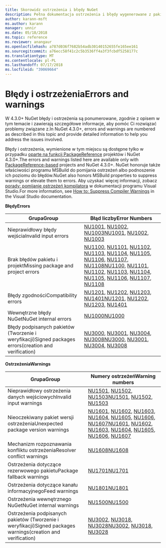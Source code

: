 ```yaml
---
title: Skorowidz ostrzeżenia i błędy NuGet
description: Pełna dokumentacja ostrzeżenia i błędy wygenerowane z pakietu NuGet podczas różnych operacji NuGet.
author: karann-msft
ms.author: karann
manager: unnir
ms.date: 05/18/2018
ms.topic: reference
ms.reviewer: anangaur
ms.openlocfilehash: a787d036f7682b54adb30140152655fe165ee161
ms.sourcegitcommit: a76ecc58f41c2c5b3536ff4a3f3fcbdf5258177c
ms.translationtype: MT
ms.contentlocale: pl-PL
ms.lasthandoff: 07/17/2018
ms.locfileid: "39069664"
---
```

# <a name="errors-and-warnings"></a><span data-ttu-id="e9b77-103">Błędy i ostrzeżenia</span><span class="sxs-lookup"><span data-stu-id="e9b77-103">Errors and warnings</span></span>

<span data-ttu-id="e9b77-104">W 4.3.0+ NuGet błędy i ostrzeżenia są ponumerowane, zgodnie z opisem w tym temacie i zawierają szczegółowe informacje, aby pomóc Ci rozwiązać problemy związane z.</span><span class="sxs-lookup"><span data-stu-id="e9b77-104">In NuGet 4.3.0+, errors and warnings are numbered as described in this topic and provide detailed information to help you address the issues involved.</span></span>

<span data-ttu-id="e9b77-105">Błędy i ostrzeżenia, wymienione w tym miejscu są dostępne tylko w przypadku [oparte na funkcji PackageReference](../consume-packages/package-references-in-project-files.md) projektów i NuGet 4.3.0+.</span><span class="sxs-lookup"><span data-stu-id="e9b77-105">The errors and warnings listed here are available only with [PackageReference-based](../consume-packages/package-references-in-project-files.md) projects and NuGet 4.3.0+.</span></span> <span data-ttu-id="e9b77-106">NuGet honoruje także właściwości programu MSBuild do pomijania ostrzeżeń albo podnoszenie ich poziomu do błędów.</span><span class="sxs-lookup"><span data-stu-id="e9b77-106">NuGet also honors MSBuild properties to suppress warnings or elevate them to errors.</span></span> <span data-ttu-id="e9b77-107">Aby uzyskać więcej informacji, zobacz [porady: pomijanie ostrzeżeń kompilatora](/visualstudio/ide/how-to-suppress-compiler-warnings) w dokumentacji programu Visual Studio.</span><span class="sxs-lookup"><span data-stu-id="e9b77-107">For more information, see [How to: Suppress Compiler Warnings](/visualstudio/ide/how-to-suppress-compiler-warnings) in the Visual Studio documentation.</span></span>

<span data-ttu-id="e9b77-108">**Błędy**</span><span class="sxs-lookup"><span data-stu-id="e9b77-108">**Errors**</span></span>

| <span data-ttu-id="e9b77-109">Grupa</span><span class="sxs-lookup"><span data-stu-id="e9b77-109">Group</span></span> | <span data-ttu-id="e9b77-110">Błąd liczby</span><span class="sxs-lookup"><span data-stu-id="e9b77-110">Error Numbers</span></span> |
| --- | --- |
| <span data-ttu-id="e9b77-111">Nieprawidłowy błędy wejścia</span><span class="sxs-lookup"><span data-stu-id="e9b77-111">Invalid input errors</span></span> | <span data-ttu-id="e9b77-112">[NU1001](./errors-and-warnings/NU1001.md), [NU1002](./errors-and-warnings/NU1002.md), [NU1003](./errors-and-warnings/NU1003.md)</span><span class="sxs-lookup"><span data-stu-id="e9b77-112">[NU1001](./errors-and-warnings/NU1001.md), [NU1002](./errors-and-warnings/NU1002.md), [NU1003](./errors-and-warnings/NU1003.md)</span></span> |
| <span data-ttu-id="e9b77-113">Brak błędów pakietu i projekt</span><span class="sxs-lookup"><span data-stu-id="e9b77-113">Missing package and project errors</span></span> | <span data-ttu-id="e9b77-114">[NU1100](./errors-and-warnings/NU1100.md), [NU1101](./errors-and-warnings/NU1101.md), [NU1102](./errors-and-warnings/NU1102.md), [NU1103](./errors-and-warnings/NU1103.md), [NU1104](./errors-and-warnings/NU1104.md), [NU1105](./errors-and-warnings/NU1105.md), [NU1106](./errors-and-warnings/NU1106.md), [NU1107](./errors-and-warnings/NU1107.md), [NU1108](./errors-and-warnings/NU1108.md)</span><span class="sxs-lookup"><span data-stu-id="e9b77-114">[NU1100](./errors-and-warnings/NU1100.md), [NU1101](./errors-and-warnings/NU1101.md), [NU1102](./errors-and-warnings/NU1102.md), [NU1103](./errors-and-warnings/NU1103.md), [NU1104](./errors-and-warnings/NU1104.md), [NU1105](./errors-and-warnings/NU1105.md), [NU1106](./errors-and-warnings/NU1106.md), [NU1107](./errors-and-warnings/NU1107.md), [NU1108](./errors-and-warnings/NU1108.md)</span></span> |
| <span data-ttu-id="e9b77-115">Błędy zgodności</span><span class="sxs-lookup"><span data-stu-id="e9b77-115">Compatibility errors</span></span> | <span data-ttu-id="e9b77-116">[NU1201](./errors-and-warnings/NU1201.md), [NU1202](./errors-and-warnings/NU1202.md), [NU1203](./errors-and-warnings/NU1203.md), [NU1401](./errors-and-warnings/NU1401.md)</span><span class="sxs-lookup"><span data-stu-id="e9b77-116">[NU1201](./errors-and-warnings/NU1201.md), [NU1202](./errors-and-warnings/NU1202.md), [NU1203](./errors-and-warnings/NU1203.md), [NU1401](./errors-and-warnings/NU1401.md)</span></span> |
| <span data-ttu-id="e9b77-117">Wewnętrzne błędy NuGet</span><span class="sxs-lookup"><span data-stu-id="e9b77-117">NuGet internal errors</span></span> | [<span data-ttu-id="e9b77-118">NU1000</span><span class="sxs-lookup"><span data-stu-id="e9b77-118">NU1000</span></span>](./errors-and-warnings/NU1000.md) |
| <span data-ttu-id="e9b77-119">Błędy podpisanych pakietów (Tworzenie i weryfikacji)</span><span class="sxs-lookup"><span data-stu-id="e9b77-119">Signed packages errors(creation and verification)</span></span> | <span data-ttu-id="e9b77-120">[NU3000](./errors-and-warnings/NU3000.md), [NU3001](./errors-and-warnings/NU3001.md), [NU3004](./errors-and-warnings/NU3004.md), [NU3008](./errors-and-warnings/NU3008.md)</span><span class="sxs-lookup"><span data-stu-id="e9b77-120">[NU3000](./errors-and-warnings/NU3000.md), [NU3001](./errors-and-warnings/NU3001.md), [NU3004](./errors-and-warnings/NU3004.md), [NU3008](./errors-and-warnings/NU3008.md)</span></span> |

<span data-ttu-id="e9b77-121">**Ostrzeżenia**</span><span class="sxs-lookup"><span data-stu-id="e9b77-121">**Warnings**</span></span>

| <span data-ttu-id="e9b77-122">Grupa</span><span class="sxs-lookup"><span data-stu-id="e9b77-122">Group</span></span> | <span data-ttu-id="e9b77-123">Numery ostrzeżeń</span><span class="sxs-lookup"><span data-stu-id="e9b77-123">Warning numbers</span></span> |
| --- | --- |
| <span data-ttu-id="e9b77-124">Nieprawidłowy ostrzeżenia danych wejściowych</span><span class="sxs-lookup"><span data-stu-id="e9b77-124">Invalid input warnings</span></span> | <span data-ttu-id="e9b77-125">[NU1501](./errors-and-warnings/NU1501.md), [NU1502](./errors-and-warnings/NU1502.md), [NU1503](./errors-and-warnings/NU1503.md)</span><span class="sxs-lookup"><span data-stu-id="e9b77-125">[NU1501](./errors-and-warnings/NU1501.md), [NU1502](./errors-and-warnings/NU1502.md), [NU1503](./errors-and-warnings/NU1503.md)</span></span> |
| <span data-ttu-id="e9b77-126">Nieoczekiwany pakiet wersji ostrzeżenia</span><span class="sxs-lookup"><span data-stu-id="e9b77-126">Unexpected package version warnings</span></span> | <span data-ttu-id="e9b77-127">[NU1601](./errors-and-warnings/NU1601.md), [NU1602](./errors-and-warnings/NU1602.md), [NU1603](./errors-and-warnings/NU1603.md), [NU1604](./errors-and-warnings/NU1604.md), [NU1605](./errors-and-warnings/NU1605.md), [NU1606](./errors-and-warnings/NU1108.md), [NU1607](./errors-and-warnings/NU1107.md)</span><span class="sxs-lookup"><span data-stu-id="e9b77-127">[NU1601](./errors-and-warnings/NU1601.md), [NU1602](./errors-and-warnings/NU1602.md), [NU1603](./errors-and-warnings/NU1603.md), [NU1604](./errors-and-warnings/NU1604.md), [NU1605](./errors-and-warnings/NU1605.md), [NU1606](./errors-and-warnings/NU1108.md), [NU1607](./errors-and-warnings/NU1107.md)</span></span> |
| <span data-ttu-id="e9b77-128">Mechanizm rozpoznawania konfliktu ostrzeżenia</span><span class="sxs-lookup"><span data-stu-id="e9b77-128">Resolver conflict warnings</span></span> | [<span data-ttu-id="e9b77-129">NU1608</span><span class="sxs-lookup"><span data-stu-id="e9b77-129">NU1608</span></span>](./errors-and-warnings/NU1608.md) |
| <span data-ttu-id="e9b77-130">Ostrzeżenia dotyczące rezerwowego pakietu</span><span class="sxs-lookup"><span data-stu-id="e9b77-130">Package fallback warnings</span></span> | [<span data-ttu-id="e9b77-131">NU1701</span><span class="sxs-lookup"><span data-stu-id="e9b77-131">NU1701</span></span>](./errors-and-warnings/NU1701.md) |
| <span data-ttu-id="e9b77-132">Ostrzeżenia dotyczące kanału informacyjnego</span><span class="sxs-lookup"><span data-stu-id="e9b77-132">Feed warnings</span></span> | [<span data-ttu-id="e9b77-133">NU1801</span><span class="sxs-lookup"><span data-stu-id="e9b77-133">NU1801</span></span>](./errors-and-warnings/NU1801.md) |
| <span data-ttu-id="e9b77-134">Ostrzeżenia wewnętrznego NuGet</span><span class="sxs-lookup"><span data-stu-id="e9b77-134">NuGet internal warnings</span></span> | [<span data-ttu-id="e9b77-135">NU1500</span><span class="sxs-lookup"><span data-stu-id="e9b77-135">NU1500</span></span>](./errors-and-warnings/NU1500.md) |
| <span data-ttu-id="e9b77-136">Ostrzeżenia podpisanych pakietów (Tworzenie i weryfikacji)</span><span class="sxs-lookup"><span data-stu-id="e9b77-136">Signed packages warnings(creation and verification)</span></span> | <span data-ttu-id="e9b77-137">[NU3002](./errors-and-warnings/NU3002.md), [NU3018](./errors-and-warnings/NU3018.md), [NU3028](./errors-and-warnings/NU3028.md)</span><span class="sxs-lookup"><span data-stu-id="e9b77-137">[NU3002](./errors-and-warnings/NU3002.md), [NU3018](./errors-and-warnings/NU3018.md), [NU3028](./errors-and-warnings/NU3028.md)</span></span> |
